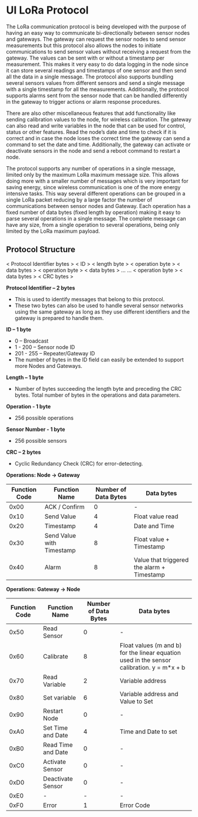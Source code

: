 

# UI LoRa Protocol

The LoRa communication protocol is being developed with the purpose of having an easy way to communicate bi-directionally between sensor nodes and gateways. The gateway can request the sensor nodes to send sensor measurements but this protocol also allows the nodes to initiate communications to send sensor values without receiving a request from the gateway. The values can be sent with or without a timestamp per measurement. This makes it very easy to do data logging in the node since it can store several readings and timestamps of one sensor and then send all the data in a single message. The protocol also supports bundling several sensors values from different sensors and send a single message with a single timestamp for all the measurements. Additionally, the protocol supports alarms sent from the sensor node that can be handled differently in the gateway to trigger actions or alarm response procedures.

There are also other miscellaneous features that add functionality like sending calibration values to the node, for wireless calibration. The gateway can also read and write variables in the node that can be used for control, status or other features. Read the node’s date and time to check if it is correct and in case the node loses the correct time the gateway can send a command to set the date and time. Additionally, the gateway can activate or deactivate sensors in the node and send a reboot command to restart a node.

The protocol supports any number of operations in a single message, limited only by the maximum LoRa maximum message size. This allows doing more with a smaller number of messages which is very important for saving energy, since wireless communication is one of the more energy intensive tasks. This way several different operations can be grouped in a single LoRa packet reducing by a large factor the number of communications between sensor nodes and Gateway. Each operation has a fixed number of data bytes (fixed length by operation) making it easy to parse several operations in a single message. The complete message can have any size, from a single operation to several operations, being only limited by the LoRa maximum payload.

## **Protocol Structure**

< Protocol Identifier bytes > < ID > < length byte >
< operation byte > < data bytes >
< operation byte > < data bytes >
…  …
< operation byte > < data bytes >
< CRC bytes >

**Protocol Identifier – 2 bytes**
 - This is used to identify messages that belong to this protocol.
 - These two bytes can also be used to handle several sensor networks
   using the same gateway as long as they use different identifiers and
   the gateway is prepared to handle them.

**ID – 1 byte**
 - 0 – Broadcast
 - 1 - 200 – Sensor node ID
 - 201 - 255 – Repeater/Gateway ID
 - The number of bytes in the ID field can easily be extended to support
   more Nodes and Gateways.
	
**Length – 1 byte**
 - Number of bytes succeeding the length byte and preceding the CRC bytes. Total number of bytes in the operations and data parameters.

**Operation - 1 byte**
 - 256 possible operations 

**Sensor Number - 1 byte**
 - 256 possible sensors

**CRC – 2 bytes**
 - Cyclic Redundancy Check (CRC) for error-detecting.

**Operations: Node -&gt; Gateway**

| Function Code | Function Name | Number of Data Bytes | Data bytes |
| --- | --- | --- | --- |
| 0x00 | ACK / Confirm | 0 | - |
| 0x10 | Send Value | 4 | Float value read |
| 0x20 | Timestamp | 4 | Date and Time |
| 0x30 | Send Value with Timestamp | 8 | Float value + Timestamp |
| 0x40 | Alarm | 8 | Value that triggered the alarm + Timestamp |

**Operations:**  **Gateway -&gt; Node**

| Function Code | Function Name | Number of Data Bytes | Data bytes |
| --- | --- | --- | --- |
| 0x50 | Read Sensor | 0 | - |
| 0x60 | Calibrate | 8 | Float values (m and b) for the linear equation used in the sensor calibration. y = m\*x + b |
| 0x70 | Read Variable | 2 | Variable address |
| 0x80 | Set variable | 6 | Variable address and Value to Set |
| 0x90 | Restart Node | 0 | - |
| 0xA0 | Set Time and Date | 4 | Time and Date to set |
| 0xB0 | Read Time and Date | 0 | - |
| 0xC0 | Activate Sensor | 0 | - |
| 0xD0 | Deactivate Sensor | 0 | - |
| 0xE0 | - | - | - |
| 0xF0 | Error | 1 | Error Code |
